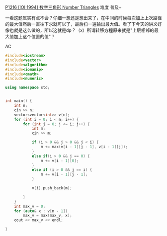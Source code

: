[P1216 [IOI 1994] 数字三角形 Number Triangles](https://www.luogu.com.cn/problem/P1216)
难度
普及−

一看这题属实有点不会？仔细一想还是想出来了，在中间的时候每次加上上次路径的最大值然后一直往下求就可以了，最后扫一遍输出最大值。看了下今天的讲义好像也就是这么做的，所以这就是dp？（x）所谓转移方程原来就是"上层相邻的最大值加上这个位置的值"？

AC
```c++
#include<iostream>
#include<vector>
#include<algorithm>
#include<iomanip>
#include<cmath>
#include<numeric>

using namespace std;


int main() {
	int n;
	cin >> n;
	vector<vector<int>> v(n);
	for (int i = 0; i < n; i++) {
		for (int j = 0; j <= i; j++) {
			int m;
			cin >> m;

			if (i > 0 && j > 0 && j < i) {
				m += max(v[i - 1][j - 1], v[i - 1][j]);
			}
			else if(i > 0 && j == 0) {
				m += v[i - 1][0];
			}
			else if (i > 0 && j == i) {
				m += v[i - 1][j - 1];
			}

			v[i].push_back(m);

		}
	}
	int max_v = 0;
	for (auto& x : v[n - 1])
		max_v = max(max_v, x);
	cout << max_v << endl;

}
```